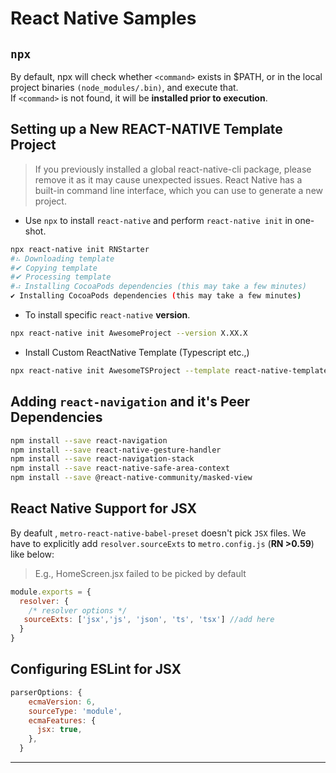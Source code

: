 # React Native Samples

## `npx`

By default, npx will check whether `<command>` exists in $PATH, or in the local project binaries `(node_modules/.bin)`, and execute that.  
If `<command>` is not found, it will be __installed prior to execution__.

## Setting up a New REACT-NATIVE Template Project

>If you previously installed a global react-native-cli package, please remove it as it may cause unexpected issues.
>React Native has a built-in command line interface, which you can use to generate a new project.

- Use `npx` to install `react-native` and perform `react-native init` in one-shot.

```bash
npx react-native init RNStarter
#⠦ Downloading template
#✔ Copying template
#✔ Processing template
#⠴ Installing CocoaPods dependencies (this may take a few minutes)
✔ Installing CocoaPods dependencies (this may take a few minutes)
```

- To install specific `react-native` __version__.

```bash
npx react-native init AwesomeProject --version X.XX.X
```

- Install Custom ReactNative Template (Typescript etc.,)

```bash
npx react-native init AwesomeTSProject --template react-native-template-typescript
```

## Adding `react-navigation` and it's Peer Dependencies

```bash
npm install --save react-navigation
npm install --save react-native-gesture-handler
npm install --save react-navigation-stack
npm install --save react-native-safe-area-context
npm install --save @react-native-community/masked-view
```

## React Native Support for JSX

By deafult , `metro-react-native-babel-preset` doesn't pick `JSX` files.
We have to explicitly add `resolver.sourceExts` to `metro.config.js` (__RN >0.59__) like below:

> E.g., HomeScreen.jsx failed to be picked by default

```js
module.exports = {
  resolver: {
    /* resolver options */
   sourceExts: ['jsx','js', 'json', 'ts', 'tsx'] //add here
  }
}
```

## Configuring ESLint for JSX

```js
parserOptions: {
    ecmaVersion: 6,
    sourceType: 'module',
    ecmaFeatures: {
      jsx: true,
    },
  }
```

---
[react_natvie_enable_jsx]: https://stackoverflow.com/questions/50311473/how-to-allow-react-native-to-enable-support-for-jsx-extension-files/55134051
